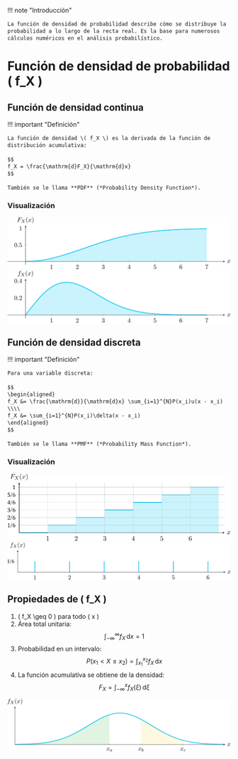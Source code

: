 !!! note "Introducción"

    La función de densidad de probabilidad describe cómo se distribuye la probabilidad a lo largo de la recta real. Es la base para numerosos cálculos numéricos en el análisis probabilístico.

# Función de densidad de probabilidad \( f_X \)

## Función de densidad continua

!!! important "Definición"

    La función de densidad \( f_X \) es la derivada de la función de distribución acumulativa:

    $$
    f_X = \frac{\mathrm{d}F_X}{\mathrm{d}x}
    $$

    También se le llama **PDF** (*Probability Density Function*).

### Visualización

![Función acumulativa Rayleigh](images/4_duncion_acum.svg)  
![Función de densidad Rayleigh](images/4_funcion_de_prob_continua.svg)

## Función de densidad discreta

!!! important "Definición"

    Para una variable discreta:

    $$
    \begin{aligned}
    f_X &= \frac{\mathrm{d}}{\mathrm{d}x} \sum_{i=1}^{N}P(x_i)u(x - x_i) \\\\
    f_X &= \sum_{i=1}^{N}P(x_i)\delta(x - x_i)
    \end{aligned}
    $$

    También se le llama **PMF** (*Probability Mass Function*).

### Visualización

![Función acumulativa discreta](images/4_acum_dado.svg)  
![PMF discreta](images/4_funn_de_prob_discreta.svg)

## Propiedades de \( f_X \)

1. \( f_X \geq 0 \) para todo \( x \)
2. Área total unitaria:
   $$
   \int_{-\infty}^{\infty} f_X\,\mathrm{d}x = 1
   $$
3. Probabilidad en un intervalo:
   $$
   P(x_1 < X \leq x_2) = \int_{x_1}^{x_2} f_X\,\mathrm{d}x
   $$
4. La función acumulativa se obtiene de la densidad:
   $$
   F_X = \int_{-\infty}^{x} f_X(\xi)\,\mathrm{d}\xi
   $$

![Propiedades de la función de densidad](images/4_pdf.svg)
